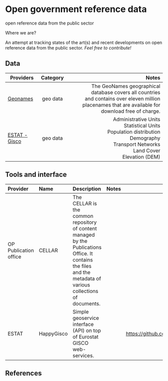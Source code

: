 # Open government reference data
open reference data from the public sector

Where we are?

An attempt at tracking states of the art(s) and recent developments on open reference data from the public sector. *Feel free to contribute!*

## Data


Providers | Category | Notes
| ------------- |:-------------:| -----:|
|[Geonames](https://www.geonames.org)| geo data | The GeoNames geographical database covers all countries <br /> and contains over eleven million placenames that are available for download free of charge. | 
|[ESTAT - Gisco](https://ec.europa.eu/eurostat/web/gisco/geodata/reference-data ) | geo data | Administrative Units <br /> Statistical Units <br /> Population distribution <br /> Demography <br /> Transport Networks <br /> Land Cover <br /> Elevation (DEM) 

## Tools and interface
| Provider | Name | Description | Notes | Link  |
| :------------- | :------------- | :------------- | :-------- | :-----: |
| OP Publication office| CELLAR | The CELLAR is the common repository of content managed by the Publications Office. It contains the files and the metadata of various collections of documents.| | |
| ESTAT | HappyGisco | Simple geoservice interface (API) on top of Eurostat GISCO web-services. |  | https://github.com/eurostat/happyGISCO  |



## References

